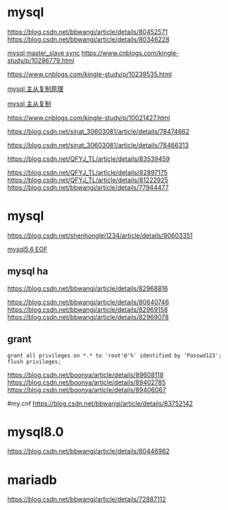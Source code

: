 # mysql

https://blog.csdn.net/bbwangj/article/details/80452571
https://blog.csdn.net/bbwangj/article/details/80346228


[mysql master_slave sync](https://www.cnblogs.com/Honeycomb/p/10645196.html)
https://www.cnblogs.com/kingle-study/p/10286779.html

https://www.cnblogs.com/kingle-study/p/10239535.html

[mysql 主从复制原理](https://www.cnblogs.com/kingle-study/p/9956350.html)

[mysql 主从复制](https://www.cnblogs.com/kingle-study/p/9663112.html)

https://www.cnblogs.com/kingle-study/p/10021427.html


https://blog.csdn.net/sinat_30603081/article/details/78474662

https://blog.csdn.net/sinat_30603081/article/details/78466313

https://blog.csdn.net/QFYJ_TL/article/details/83539459

https://blog.csdn.net/QFYJ_TL/article/details/82897175
https://blog.csdn.net/QFYJ_TL/article/details/81222925
https://blog.csdn.net/bbwangj/article/details/77944477


# mysql


https://blog.csdn.net/shenhonglei1234/article/details/90603351

[mysql5.6 EOF](https://www.oschina.net/news/113096/mysql-5-6-eol-is-feb-2021?from=20200209)


## mysql ha
https://blog.csdn.net/bbwangj/article/details/82968816

https://blog.csdn.net/bbwangj/article/details/80640746
https://blog.csdn.net/bbwangj/article/details/82969158
https://blog.csdn.net/bbwangj/article/details/82969078


## grant
```
grant all privileges on *.* to 'root'@'%' identified by 'Passwd123';
flush privileges;
```


https://blog.csdn.net/boonya/article/details/89608118
https://blog.csdn.net/boonya/article/details/89402785
https://blog.csdn.net/boonya/article/details/89406067

#my.cnf
https://blog.csdn.net/bbwangj/article/details/83752142

# mysql8.0
https://blog.csdn.net/bbwangj/article/details/80446962


# mariadb
https://blog.csdn.net/bbwangj/article/details/72887112

